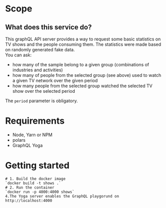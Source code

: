 # Scope

## What does this service do?

This graphQL API server provides a way to request some basic statistics on TV shows and the people consuming them.
The statistics were made based on randomly generated fake data.
<br> 
You can ask:
* how many of the sample belong to a given group (combinations of industries and activities) <br>
* how many of people from the selected group (see above) used to watch a given TV network over the given period
* how many people from the selected group watched the selected TV show over the selected period 

The `period` parameter is obligatory. 


# Requirements
* Node, Yarn or NPM
* polars
* GraphQL Yoga


# Getting started
```
# 1. Build the docker image
`docker build -t shows .` 
# 2. Run the container
`docker run -p 4000:4000 shows`
4.The Yoga server enables the GraphQL playgorund on http://localhost:4000
```
